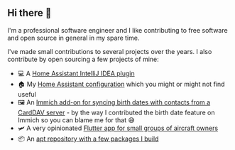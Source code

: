 ## Hi there :wave:

I'm a professional software engineer and I like contributing to free software and open source in general in my spare time.

I've made small contributions to several projects over the years. I also contribute by open sourcing a few projects of mine:

* :computer: A [Home Assistant IntelliJ IDEA plugin](https://github.com/daniele-athome/hass-intellij-plugin)
* :house: My [Home Assistant configuration](https://github.com/daniele-athome/hass-config) which you might or might not find useful
* :framed_picture: An [Immich add-on for syncing birth dates with contacts from a CardDAV server](https://github.com/daniele-athome/immich-carddav-sync) - by the way I contributed the birth date feature on Immich so you can blame me for that :sweat_smile:
* :small_airplane: A very opinionated [Flutter app for small groups of aircraft owners](https://github.com/daniele-athome/airborne)
* :package: An [apt repository with a few packages I build](https://github.com/daniele-athome/my-debian-packages)
